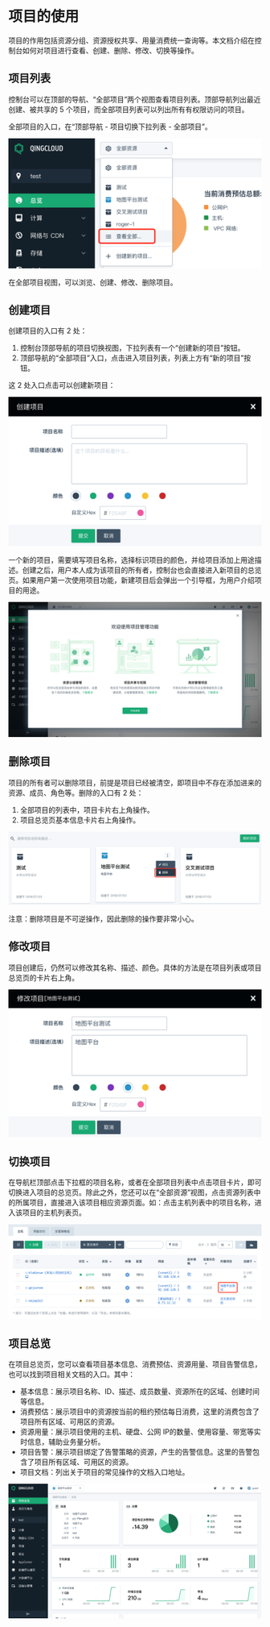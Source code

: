 ---
---

# 项目的使用

项目的作用包括资源分组、资源授权共享、用量消费统一查询等。本文档介绍在控制台如何对项目进行查看、创建、删除、修改、切换等操作。

## 项目列表

控制台可以在顶部的导航、“全部项目”两个视图查看项目列表。顶部导航列出最近创建、被共享的 5 个项目，而全部项目列表可以列出所有有权限访问的项目。

全部项目的入口，在“顶部导航 - 项目切换下拉列表 - 全部项目”。

![全部项目入口](_images/all-project-entry.png)

在全部项目视图，可以浏览、创建、修改、删除项目。

## 创建项目

创建项目的入口有 2 处：

1. 控制台顶部导航的项目切换视图，下拉列表有一个“创建新的项目”按钮。
2. 顶部导航的“全部项目”入口，点击进入项目列表，列表上方有“新的项目”按钮。

这 2 处入口点击可以创建新项目：

![创建项目](_images/create-project.png)

一个新的项目，需要填写项目名称，选择标识项目的颜色，并给项目添加上用途描述。创建之后，用户本人成为该项目的所有者，控制台也会直接进入新项目的总览页。如果用户第一次使用项目功能，新建项目后会弹出一个引导框，为用户介绍项目的用途。

![项目指引](_images/project-introduce.png)

## 删除项目

项目的所有者可以删除项目，前提是项目已经被清空，即项目中不存在添加进来的资源、成员、角色等。删除的入口有 2 处：

1. 全部项目的列表中，项目卡片右上角操作。
2. 项目总览页基本信息卡片右上角操作。

![删除项目](_images/delete-project.png)

注意：删除项目是不可逆操作，因此删除的操作要非常小心。

## 修改项目

项目创建后，仍然可以修改其名称、描述、颜色。具体的方法是在项目列表或项目总览页的卡片右上角。

![修改项目](_images/modify-project.png)

## 切换项目

在导航栏顶部点击下拉框的项目名称，或者在全部项目列表中点击项目卡片，即可切换进入项目的总览页。除此之外，您还可以在“全部资源”视图，点击资源列表中的所属项目，直接进入该项目相应资源页面。如：点击主机列表中的项目名称，进入该项目的主机列表页。

![全部资源项目入口](_images/project-entry-in-all-resources.png)

## 项目总览

在项目总览页，您可以查看项目基本信息、消费预估、资源用量、项目告警信息，也可以找到项目相关文档的入口。其中：

* 基本信息：展示项目名称、ID、描述、成员数量、资源所在的区域、创建时间等信息。
* 消费预估：展示项目中的资源按当前的租约预估每日消费，这里的消费包含了项目所有区域、可用区的资源。
* 资源用量：展示项目使用的主机、硬盘、公网 IP的数量、使用容量、带宽等实时信息，辅助业务量分析。
* 项目告警：展示项目绑定了告警策略的资源，产生的告警信息。这里的告警包含了项目所有区域、可用区的资源。
* 项目文档：列出关于项目的常见操作的文档入口地址。

![项目总览页](_images/project-overview.png)
